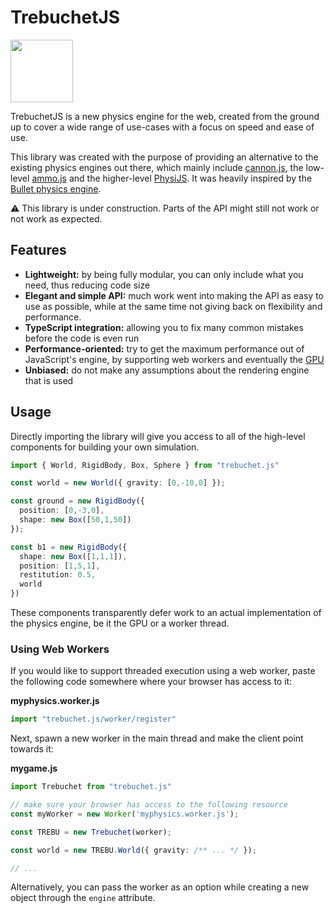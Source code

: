 TrebuchetJS
===========

<img width="100" src="https://raw.githubusercontent.com/CuboidGame/trebuchet.js/master/trebuchet.png" />

TrebuchetJS is a new physics engine for the web, created from the ground up to
cover a wide range of use-cases with a focus on speed and ease of use.

This library was created with the purpose of providing an alternative to
the existing physics engines out there, which mainly include
[cannon.js](https://github.com/schteppe/cannon.js), the low-level
[ammo.js](https://github.com/kripken/ammo.js) and the higher-level
[PhysiJS](http://chandlerprall.github.io/Physijs/). It was heavily inspired by
the [Bullet physics engine](https://githbub.com/bullet/bullet3).

:warning: This library is under construction. Parts of the API might still not work or not work as expected.

## Features

 - **Lightweight:** by being fully modular, you can only include what you need,
   thus reducing code size
 - **Elegant and simple API:** much work went into making the API as easy to
   use as possible, while at the same time not giving back on flexibility and
   performance.
 - **TypeScript integration:** allowing you to fix many common mistakes before
   the code is even run
 - **Performance-oriented:** try to get the maximum performance out of
   JavaScript's engine, by supporting web workers and eventually the
   [GPU](https://github.com/gpujs/gpu.js)
 - **Unbiased:** do not make any assumptions about the rendering engine that is
   used

## Usage

Directly importing the library will give you access to all of the high-level
components for building your own simulation.

```ts
import { World, RigidBody, Box, Sphere } from "trebuchet.js"

const world = new World({ gravity: [0,-10,0] });

const ground = new RigidBody({
  position: [0,-3,0],
  shape: new Box([50,1,50])
});

const b1 = new RigidBody({
  shape: new Box([1,1,1]),
  position: [1,5,1],
  restitution: 0.5,
  world
})
```

These components transparently defer work to an actual implementation of the
physics engine, be it the GPU or a worker thread.

### Using Web Workers

If you would like to support threaded execution using a web worker, paste the
following code somewhere where your browser has access to it:

**myphysics.worker.js**
```ts
import "trebuchet.js/worker/register"
```

Next, spawn a new worker in the main thread and make the client point towards it:

**mygame.js**
```ts
import Trebuchet from "trebuchet.js"

// make sure your browser has access to the following resource
const myWorker = new Worker('myphysics.worker.js');

const TREBU = new Trebuchet(worker);

const world = new TREBU.World({ gravity: /** ... */ });

// ...

```

Alternatively, you can pass the worker as an option while creating a new object
through the `engine` attribute.

